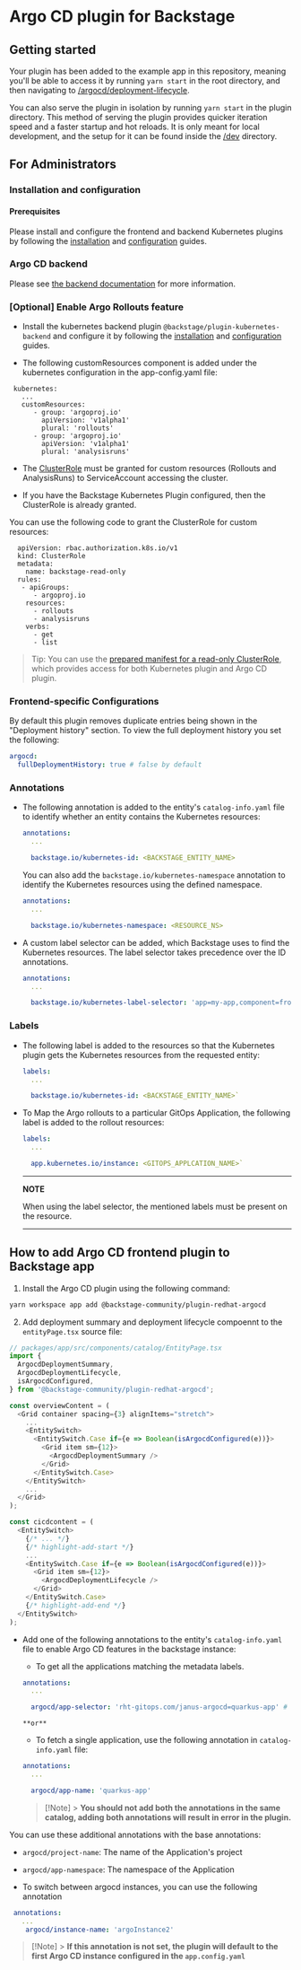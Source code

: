 # Argo CD plugin for Backstage

## Getting started

Your plugin has been added to the example app in this repository, meaning you'll be able to access it by running `yarn start` in the root directory, and then navigating to [/argocd/deployment-lifecycle](http://localhost:3000/argocd/deployment-lifecycle).

You can also serve the plugin in isolation by running `yarn start` in the plugin directory.
This method of serving the plugin provides quicker iteration speed and a faster startup and hot reloads.
It is only meant for local development, and the setup for it can be found inside the [/dev](./dev) directory.

## For Administrators

### Installation and configuration

#### Prerequisites

Please install and configure the frontend and backend Kubernetes plugins by following the [installation](https://backstage.io/docs/features/kubernetes/installation/) and [configuration](https://backstage.io/docs/features/kubernetes/configuration/) guides.

### Argo CD backend

Please see [the backend documentation](../argocd-backend/README.md) for more information.

### [Optional] Enable Argo Rollouts feature

- Install the kubernetes backend plugin `@backstage/plugin-kubernetes-backend` and configure it by following the [installation](https://backstage.io/docs/features/kubernetes/installation/) and [configuration](https://backstage.io/docs/features/kubernetes/configuration/) guides.

- The following customResources component is added under the kubernetes configuration in the app-config.yaml file:

```
 kubernetes:
   ...
   customResources:
      - group: 'argoproj.io'
        apiVersion: 'v1alpha1'
        plural: 'rollouts'
      - group: 'argoproj.io'
        apiVersion: 'v1alpha1'
        plural: 'analysisruns'
```

- The [ClusterRole](https://backstage.io/docs/features/kubernetes/configuration/#role-based-access-control) must be granted for custom resources (Rollouts and AnalysisRuns) to ServiceAccount accessing the cluster.

- If you have the Backstage Kubernetes Plugin configured, then the ClusterRole is already granted.

You can use the following code to grant the ClusterRole for custom resources:

```
  apiVersion: rbac.authorization.k8s.io/v1
  kind: ClusterRole
  metadata:
    name: backstage-read-only
  rules:
   - apiGroups:
      - argoproj.io
    resources:
      - rollouts
      - analysisruns
    verbs:
      - get
      - list
```

> Tip: You can use the [prepared manifest for a read-only ClusterRole](https://raw.githubusercontent.com/backstage/community-plugins/main/workspaces/redhat-argocd/plugins/argocd/manifests/clusterrole.yaml), which provides access for both Kubernetes plugin and Argo CD plugin.

### Frontend-specific Configurations

By default this plugin removes duplicate entries being shown in the "Deployment history" section.
To view the full deployment history you set the following:

```yaml
argocd:
  fullDeploymentHistory: true # false by default
```

### Annotations

- The following annotation is added to the entity's `catalog-info.yaml` file to identify whether an entity contains the Kubernetes resources:

  ```yaml
  annotations:
    ...

    backstage.io/kubernetes-id: <BACKSTAGE_ENTITY_NAME>
  ```

  You can also add the `backstage.io/kubernetes-namespace` annotation to identify the Kubernetes resources using the defined namespace.

  ```yaml
  annotations:
    ...

    backstage.io/kubernetes-namespace: <RESOURCE_NS>
  ```

- A custom label selector can be added, which Backstage uses to find the Kubernetes resources. The label selector takes precedence over the ID annotations.

  ```yaml
  annotations:
    ...

    backstage.io/kubernetes-label-selector: 'app=my-app,component=front-end'
  ```

### Labels

- The following label is added to the resources so that the Kubernetes plugin gets the Kubernetes resources from the requested entity:

  ```yaml
  labels:
    ...

    backstage.io/kubernetes-id: <BACKSTAGE_ENTITY_NAME>`
  ```

- To Map the Argo rollouts to a particular GitOps Application, the following label is added to the rollout resources:

  ```yaml
  labels:
    ...

    app.kubernetes.io/instance: <GITOPS_APPLCATION_NAME>`
  ```

  ***

  **NOTE**

  When using the label selector, the mentioned labels must be present on the resource.

  ***

## How to add Argo CD frontend plugin to Backstage app

1. Install the Argo CD plugin using the following command:

```bash
yarn workspace app add @backstage-community/plugin-redhat-argocd
```

2. Add deployment summary and deployment lifecycle compoennt to the `entityPage.tsx` source file:

```ts
// packages/app/src/components/catalog/EntityPage.tsx
import {
  ArgocdDeploymentSummary,
  ArgocdDeploymentLifecycle,
  isArgocdConfigured,
} from '@backstage-community/plugin-redhat-argocd';

const overviewContent = (
  <Grid container spacing={3} alignItems="stretch">
    ...
    <EntitySwitch>
      <EntitySwitch.Case if={e => Boolean(isArgocdConfigured(e))}>
        <Grid item sm={12}>
          <ArgocdDeploymentSummary />
        </Grid>
      </EntitySwitch.Case>
    </EntitySwitch>
    ...
  </Grid>
);

const cicdcontent = (
  <EntitySwitch>
    {/* ... */}
    {/* highlight-add-start */}
    ...
    <EntitySwitch.Case if={e => Boolean(isArgocdConfigured(e))}>
      <Grid item sm={12}>
        <ArgocdDeploymentLifecycle />
      </Grid>
    </EntitySwitch.Case>
    {/* highlight-add-end */}
  </EntitySwitch>
);
```

- Add one of the following annotations to the entity's `catalog-info.yaml` file to enable Argo CD features in the backstage instance:

  - To get all the applications matching the metadata labels.

  ```yaml
  annotations:
    ...

    argocd/app-selector: 'rht-gitops.com/janus-argocd=quarkus-app' # format: `label.key=label.value`

  ```

      **or**

  - To fetch a single application, use the following annotation in `catalog-info.yaml` file:

  ```yaml
  annotations:
    ...

    argocd/app-name: 'quarkus-app'

  ```

  > [!Note] > **You should not add both the annotations in the same catalog, adding both annotations will result in error in the plugin.**

You can use these additional annotations with the base annotations:

- `argocd/project-name`: The name of the Application's project
- `argocd/app-namespace`: The namespace of the Application

- To switch between argocd instances, you can use the following annotation

```yaml
 annotations:
   ...
    argocd/instance-name: 'argoInstance2'
```

> [!Note] > **If this annotation is not set, the plugin will default to the first Argo CD instance configured in the `app.config.yaml`**
